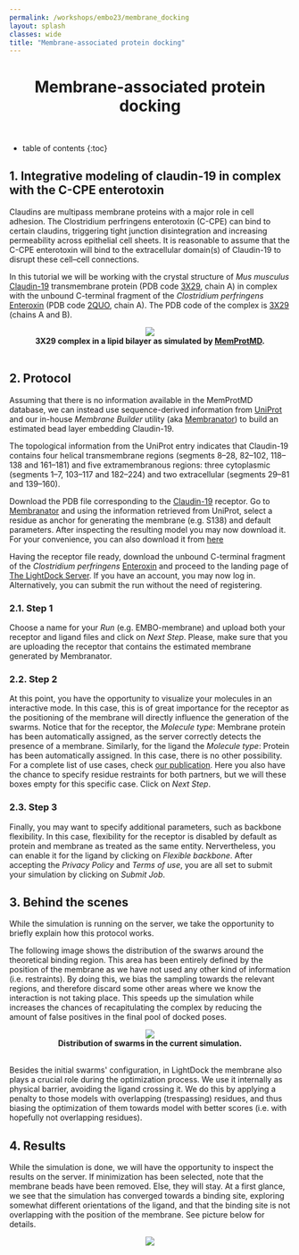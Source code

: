```yaml
---
permalink: /workshops/embo23/membrane_docking
layout: splash
classes: wide
title: "Membrane-associated protein docking"
---
```


<center><h1 style="margin-top:40px">Membrane-associated protein docking</h1></center>

<br>

* table of contents
{:toc}


## 1. Integrative modeling of claudin-19 in complex with the C-CPE enterotoxin

Claudins are multipass membrane proteins with a major role in cell adhesion. The Clostridium perfringens enterotoxin (C-CPE) can bind to certain claudins, triggering tight junction disintegration and increasing permeability across epithelial cell sheets. It is reasonable to assume that the C-CPE enterotoxin will bind to the extracellular domain(s) of Claudin-19 to disrupt these cell–cell connections.

In this tutorial we will be working with the crystal structure  of *Mus musculus* [Claudin-19](http://www.ebi.ac.uk/interpro/entry/InterPro/IPR006187/) transmembrane protein (PDB code [3X29](https://www.ebi.ac.uk/pdbe/entry/pdb/3x29), chain A) in complex with the unbound C-terminal fragment of the *Clostridium perfringens* [Enteroxin](http://www.ebi.ac.uk/interpro/entry/InterPro/IPR003897/) (PDB code [2QUO](https://www.ebi.ac.uk/pdbe/entry/pdb/2quo), chain A). The PDB code of the complex is [3X29](https://www.ebi.ac.uk/pdbe/entry/pdb/3x29) (chains A and B).

<center>
    <img src="membrane_docking/3x29_membrane.png">
    <br>
    <b>3X29 complex in a lipid bilayer as simulated by <a href="http://memprotmd.bioch.ox.ac.uk/_ref/PDB/3x29" target="_blank">MemProtMD</a>.</b>
    <br><br>
</center>


## 2. Protocol

Assuming that there is no information available in the MemProtMD database, we can instead use sequence-derived information from [UniProt](https://www.uniprot.org/uniprotkb/Q9ET38/entry) and our in-house *Membrane Builder* utility (aka [Membranator](https://server.lightdock.org/membranator)) to build an estimated bead layer embedding Claudin-19.

The topological information from the UniProt entry indicates that Claudin-19 contains four helical transmembrane regions (segments 8–28, 82–102, 118–138 and 161–181) and five extramembranous regions: three cytoplasmic (segments 1–7, 103–117 and 182–224) and two extracellular (segments 29–81 and 139–160).

Download the PDB file corresponding to the [Claudin-19](data/3x29_receptor.pdb) receptor. Go to [Membranator](https://server.lightdock.org/membranator) and using the information retrieved from UniProt, select a residue as anchor for generating the membrane (e.g. S138) and default parameters. After inspecting the resulting model you may now download it. For your convenience, you can also download it from [here](data/3x29_receptor_membrane.pdb)

Having the receptor file ready, download the unbound C-terminal fragment of the *Clostridium perfringens* [Enteroxin](data/3x29_ligand.pdb) and proceed to the landing page of [The LightDock Server](https://server.lightdock.org/). If you have an account, you may now log in. Alternatively, you can submit the run without the need of registering.

### 2.1. Step 1

Choose a name for your *Run* (e.g. EMBO-membrane) and upload both your receptor and ligand files and click on *Next Step*. Please, make sure that you are uploading the receptor that contains the estimated membrane generated by Membranator. 

### 2.2. Step 2

At this point, you have the opportunity to visualize your molecules in an interactive mode. In this case, this is of great importance for the receptor as the positioning of the membrane will directly influence the generation of the swarms. Notice that for the receptor, the *Molecule type*: Membrane protein has been automatically assigned, as the server correctly detects the presence of a membrane. Similarly, for the ligand the *Molecule type*: Protein has been automatically assigned. In this case, there is no other possibility. For a complete list of use cases, check [our publication](https://academic.oup.com/nar/article/51/W1/W298/7151343). Here you also have the chance to specify residue restraints for both partners, but we will these boxes empty for this specific case. Click on *Next Step*.

### 2.3. Step 3

Finally, you may want to specify additional parameters, such as backbone flexibility. In this case, flexibility for the receptor is disabled by default as protein and membrane as treated as the same entity. Nervertheless, you can enable it for the ligand by clicking on *Flexible backbone*. After accepting the *Privacy Policy* and *Terms of use*, you are all set to submit your simulation by clicking on *Submit Job*.


## 3. Behind the scenes

While the simulation is running on the server, we take the opportunity to briefly explain how this protocol works.

The following image shows the distribution of the swarws around the theoretical binding region. This area has been entirely defined by the position of the membrane as we have not used any other kind of information (i.e. restraints). By doing this, we bias the sampling towards the relevant regions, and therefore discard some other areas where we know the interaction is not taking place. This speeds up the simulation while increases the chances of recapitulating the complex by reducing the amount of false positives in the final pool of docked poses.

<center>
    <img src="membrane_docking/3x29_membrane_swarms.gif">
    <br>
    <b>Distribution of swarms in the current simulation.</b>
    <br><br>
</center>

Besides the initial swarms' configuration, in LightDock the membrane also plays a crucial role during the optimization process. We use it internally as physical barrier, avoiding the ligand crossing it. We do this by applying a penalty to those models with overlapping (trespassing) residues, and thus biasing the optimization of them towards model with better scores (i.e. with hopefully not overlapping residues).


## 4. Results

While the simulation is done, we will have the opportunity to inspect the results on the server. If minimization has been selected, note that the membrane beads have been removed. Else, they will stay. At a first glance, we see that the simulation has converged towards a binding site, exploring somewhat different orientations of the ligand, and that the binding site is not overlapping with the position of the membrane. See picture below for details.

<center>
    <img src="membrane_docking/membrane_results.png">
    <br><br>
</center>






